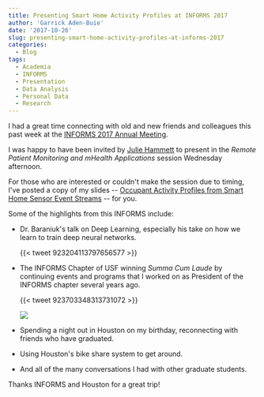 ```yaml
---
title: Presenting Smart Home Activity Profiles at INFORMS 2017
author: 'Garrick Aden-Buie'
date: '2017-10-26'
slug: presenting-smart-home-activity-profiles-at-informs-2017
categories:
  - Blog
tags:
  - Academia
  - INFORMS
  - Presentation
  - Data Analysis
  - Personal Data
  - Research
---
```


I had a great time connecting with old and new friends and colleagues this past week at the [INFORMS 2017 Annual Meeting](http://meetings2.informs.org/wordpress/houston2017/).

I was happy to have been invited by [Julie Hammett](https://twitter.com/JulieLHammett) to present in the *Remote Patient Monitoring and mHealth Applications* session Wednesday afternoon.

For those who are interested or couldn't make the session due to timing, I've posted a copy of my slides -- [Occupant Activity Profiles from Smart Home Sensor Event Streams](http://garrickadenbuie.com/slides/informs2017/) -- for you.

Some of the highlights from this INFORMS include:

- Dr. Baraniuk's talk on Deep Learning, especially his take on how we learn to train deep neural networks.

    {{< tweet 923204113797656577 >}}

- The INFORMS Chapter of USF winning *Summa Cum Laude* by continuing events and programs that I worked on as President of the INFORMS chapter several years ago.

    {{< tweet 923703348313731072 >}}

    ![](/images/2017/INFORMS-awards-ceremony.jpg)

- Spending a night out in Houston on my birthday, reconnecting with friends who have graduated.

- Using Houston's bike share system to get around.

- And all of the many conversations I had with other graduate students.

Thanks INFORMS and Houston for a great trip!